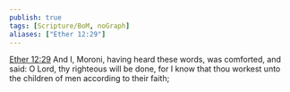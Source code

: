 ```yaml
---
publish: true
tags: [Scripture/BoM, noGraph]
aliases: ["Ether 12:29"]
---
```

[Ether 12:29](https://churchofjesuschrist.org/study/scriptures/bofm/ether/12?lang=eng&id=p29#p29) And I, Moroni, having heard these words, was comforted, and said: O Lord, thy righteous will be done, for I know that thou workest unto the children of men according to their faith;
